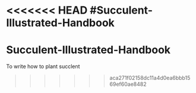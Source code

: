 <<<<<<< HEAD
#Succulent-Illustrated-Handbook
=======
# Succulent-Illustrated-Handbook
To write how to plant succlent
>>>>>>> aca271f02158dc11a4d0ea6bbb1569ef60ae8482
